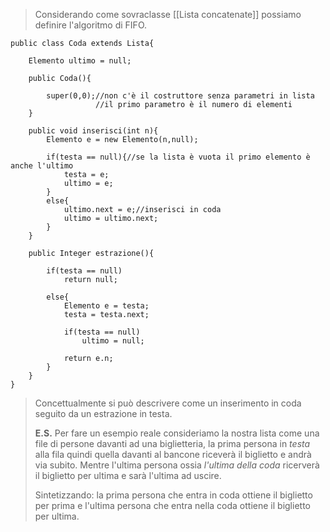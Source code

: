 >Considerando come sovraclasse [[Lista concatenate]] possiamo definire l'algoritmo di FIFO.

	public class Coda extends Lista{
    
	    Elemento ultimo = null;
	    
	    public Coda(){
	        
	        super(0,0);//non c'è il costruttore senza parametri in lista
	                   //il primo parametro è il numero di elementi    
	    }
	    
	    public void inserisci(int n){
	        Elemento e = new Elemento(n,null);
	        
	        if(testa == null){//se la lista è vuota il primo elemento è anche l'ultimo
	            testa = e;
	            ultimo = e;
	        }
	        else{
	            ultimo.next = e;//inserisci in coda
	            ultimo = ultimo.next;
	        }    
	    }
	    
	    public Integer estrazione(){
	        
	        if(testa == null)
	            return null;
	            
	        else{
	            Elemento e = testa;
	            testa = testa.next;
	            
	            if(testa == null)
	                ultimo = null;
	                
	            return e.n;
	        }   
	    }
	}

>Concettualmente si può descrivere come un inserimento in coda seguito da un estrazione in testa.
>
>**E.S.**
>Per fare un esempio reale consideriamo la nostra lista come una file di persone davanti ad una biglietteria, la prima persona in *testa* alla fila quindi quella davanti al bancone riceverà il biglietto e andrà via subito. Mentre l'ultima persona ossia *l'ultima della coda* ricerverà il biglietto per ultima e sarà l'ultima ad uscire.
>
>Sintetizzando: la prima persona che entra in coda ottiene il biglietto per prima e l'ultima persona che entra nella coda ottiene il biglietto per ultima.